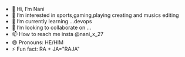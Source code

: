- 👋 Hi, I’m Nani
- 👀 I’m interested in sports,gaming,playing creating and musics editing
- 🌱 I’m currently learning ...devops
- 💞️ I’m looking to collaborate on ...
- 📫 How to reach me insta @nani_x_27
- 😄 Pronouns: HE/HIM
- ⚡ Fun fact: RA + JA="RAJA"

<!---
nanisam27/nanisam27 is a ✨ special ✨ repository because its `README.md` (this file) appears on your GitHub profile.
You can click the Preview link to take a look at your changes.
--->
